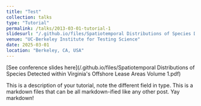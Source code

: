```yaml
---
title: "Test"
collection: talks
type: "Tutorial"
permalink: /talks/2013-03-01-tutorial-1
slidesurl: "/.github.io/files/Spatiotemporal Distributions of Species Detected within Virginia's Offshore Lease Areas Volume 1.pdf"
venue: "UC-Berkeley Institute for Testing Science"
date: 2025-03-01
location: "Berkeley, CA, USA"
---
```


[See conference slides here](/.github.io/files/Spatiotemporal Distributions of Species Detected within Virginia's Offshore Lease Areas Volume 1.pdf)

This is a description of your tutorial, note the different field in type. This is a markdown files that can be all markdown-ified like any other post. Yay markdown!
